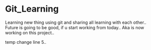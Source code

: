 # Git_Learning
Learning new thing using git and sharing all learning with each other..
Future is going to be good, if u start working from today..
Aka is now working on this project..

temp change line 5..


